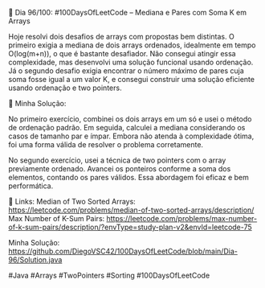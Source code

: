 🚀 Dia 96/100: #100DaysOfLeetCode – Mediana e Pares com Soma K em Arrays

Hoje resolvi dois desafios de arrays com propostas bem distintas. O primeiro exigia a mediana de dois arrays ordenados, idealmente em tempo O(log(m+n)), o que é bastante desafiador. Não consegui atingir essa complexidade, mas desenvolvi uma solução funcional usando ordenação. Já o segundo desafio exigia encontrar o número máximo de pares cuja soma fosse igual a um valor K, e consegui construir uma solução eficiente usando ordenação e two pointers.

🌟 Minha Solução:

No primeiro exercício, combinei os dois arrays em um só e usei o método de ordenação padrão. Em seguida, calculei a mediana considerando os casos de tamanho par e ímpar. Embora não atenda à complexidade ótima, foi uma forma válida de resolver o problema corretamente.

No segundo exercício, usei a técnica de two pointers com o array previamente ordenado. Avancei os ponteiros conforme a soma dos elementos, contando os pares válidos. Essa abordagem foi eficaz e bem performática.

📌 Links:
Median of Two Sorted Arrays: https://leetcode.com/problems/median-of-two-sorted-arrays/description/
Max Number of K-Sum Pairs: https://leetcode.com/problems/max-number-of-k-sum-pairs/description/?envType=study-plan-v2&envId=leetcode-75

Minha Solução: https://github.com/DiegoVSC42/100DaysOfLeetCode/blob/main/Dia-96/Solution.java

#Java #Arrays #TwoPointers #Sorting #100DaysOfLeetCode
